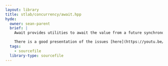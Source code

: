 ```yaml
---
layout: library
title: stlab/concurrency/await.hpp
hyde:
  owner: sean-parent
  brief: |
    Await provides utilities to await the value from a future synchronously and to notify the default executor that a task is waiting. Blocking calls are discouraged because they may lead to deadlocks or thread explosions.

    There is a good presentation of the issues [here](https://youtu.be/Z86b3Rd09sE).
  tags:
    - sourcefile
  library-type: sourcefile
---
```

